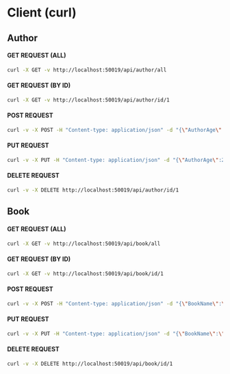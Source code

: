 
# Client (curl)

## Author
#### GET REQUEST (ALL)
```bash
curl -X GET -v http://localhost:50019/api/author/all
```

#### GET REQUEST (BY ID)
```bash
curl -X GET -v http://localhost:50019/api/author/id/1
```

#### POST REQUEST
```bash
curl -v -X POST -H "Content-type: application/json" -d "{\"AuthorAge\":30,\"AuthorName\":\"Alice\",\"AuthorImage\":\"Alice.jpeg\"}" http://localhost:50019/api/author 
```
#### PUT REQUEST

```bash
curl -v -X PUT -H "Content-type: application/json" -d "{\"AuthorAge\":21,\"AuthorName\":\"Tom\",\"AuthorImage\":\"Tom.jpeg\"}" http://localhost:50019/api/author/id/1
```

#### DELETE REQUEST

```bash
curl -v -X DELETE http://localhost:50019/api/author/id/1
```



## Book
#### GET REQUEST (ALL)
```bash
curl -X GET -v http://localhost:50019/api/book/all
```

#### GET REQUEST (BY ID)
```bash
curl -X GET -v http://localhost:50019/api/book/id/1
```

#### POST REQUEST

```bash
curl -v -X POST -H "Content-type: application/json" -d "{\"BookName\":\"History\",\"BookPrice\":90,\"BookAuthor\":{\"AuthorAge\":30,\"AuthorName\":\"Alice\",\"AuthorImage\":\"Alice.jpeg\"}}" http://localhost:50019/api/book 
```
#### PUT REQUEST

```bash
curl -v -X PUT -H "Content-type: application/json" -d "{\"BookName\":\"Test\",\"BookPrice\":90,\"BookAuthor\":{\"AuthorAge\":30,\"AuthorName\":\"Alice\",\"AuthorImage\":\"Alice.jpeg\"}}" http://localhost:50019/api/book/id/2
```

#### DELETE REQUEST

```bash
curl -v -X DELETE http://localhost:50019/api/book/id/1
```
